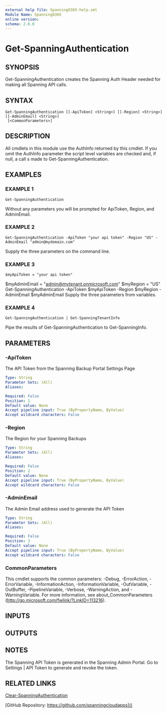 ```yaml
---
external help file: SpanningO365-help.xml
Module Name: SpanningO365
online version:
schema: 2.0.0
---
```


# Get-SpanningAuthentication

## SYNOPSIS
Get-SpanningAuthentication creates the Spanning Auth Header needed for making all Spanning API calls.

## SYNTAX

```
Get-SpanningAuthentication [[-ApiToken] <String>] [[-Region] <String>] [[-AdminEmail] <String>]
 [<CommonParameters>]
```

## DESCRIPTION
All cmdlets in this module use the AuthInfo returned by this cmdlet.
If you omit the AuthInfo parameter the
script level variables are checked and, if null, a call s made to Get-SpanningAuthentication.

## EXAMPLES

### EXAMPLE 1
```
Get-SpanningAuthentication
```

Without any parameters you will be prompted for ApiToken, Region, and AdminEmail.

### EXAMPLE 2
```
Get-SpanningAuthentication -ApiToken "your api token" -Region "US" -AdminEmail "admin@mydomain.com"
```

Supply the three parameters on the command line.

### EXAMPLE 3
```
$myApiToken = "your api token"
```

$myAdminEmail = "admin@mytenant.onmicrosoft.com"
$myRegion = "US"
Get-SpanningAuthentication -ApiToken $myApiToken -Region $myRegion -AdminEmail $myAdminEmail
Supply the three parameters from variables.

### EXAMPLE 4
```
Get-SpanningAuthentication | Get-SpanningTenantInfo
```

Pipe the results of Get-SpanningAuthentication to Get-SpanningInfo.

## PARAMETERS

### -ApiToken
The API Token from the Spanning Backup Portal Settings Page

```yaml
Type: String
Parameter Sets: (All)
Aliases:

Required: False
Position: 1
Default value: None
Accept pipeline input: True (ByPropertyName, ByValue)
Accept wildcard characters: False
```

### -Region
The Region for your Spanning Backups

```yaml
Type: String
Parameter Sets: (All)
Aliases:

Required: False
Position: 2
Default value: None
Accept pipeline input: True (ByPropertyName, ByValue)
Accept wildcard characters: False
```

### -AdminEmail
The Admin Email address used to generate the API Token

```yaml
Type: String
Parameter Sets: (All)
Aliases:

Required: False
Position: 3
Default value: None
Accept pipeline input: True (ByPropertyName, ByValue)
Accept wildcard characters: False
```

### CommonParameters
This cmdlet supports the common parameters: -Debug, -ErrorAction, -ErrorVariable, -InformationAction, -InformationVariable, -OutVariable, -OutBuffer, -PipelineVariable, -Verbose, -WarningAction, and -WarningVariable. For more information, see about_CommonParameters (http://go.microsoft.com/fwlink/?LinkID=113216).

## INPUTS

## OUTPUTS

## NOTES
The Spanning API Token is generated in the Spanning Admin Portal.
Go to Settings | API Token to generate and revoke the token.

## RELATED LINKS

[Clear-SpanningAuthentication]()

[GitHub Repository: https://github.com/spanningcloudapps]()

